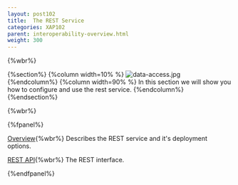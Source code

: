 ```yaml
---
layout: post102
title:  The REST Service
categories: XAP102
parent: interoperability-overview.html
weight: 300
---
```


{%wbr%}

{%section%}
{%column width=10% %}
![data-access.jpg](/attachment_files/web-services.jpg)
{%endcolumn%}
{%column width=90% %}
In this section we will show you how to configure and use the rest service.
{%endcolumn%}
{%endsection%}

{%wbr%}

{%fpanel%}

[Overview](./rest-service.html){%wbr%}
Describes the REST service and it's deployment options.

[REST API](./rest-service-api.html){%wbr%}
The REST interface.

{%endfpanel%}


